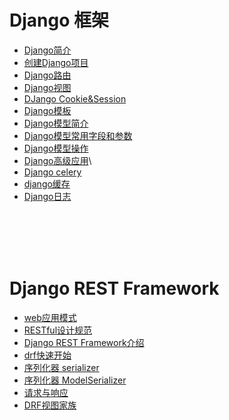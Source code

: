 # Django 框架

  * [Django简介](/Django/0Django简介.md)
  * [创建Django项目](/Django/1创建Django项目.md)
  * [Django路由](/Django/2url路由层.md)
  * [Django视图](/Django/3View视图层.md)
  * [DJango Cookie&Session](/Django/4cooke-session.md)
  * [Django模板](/Django/5django模板.md)
  * [Django模型简介](/Django/6django模型简介.md)
  * [Django模型常用字段和参数](/Django/7django模型-常用字段和参数.md)
  * [Django模型操作](/Django/8django模型操作.md)
  * [Django高级应用](/Django/9django高级应用.md)\
  * [Django celery](/Django/10django_celery.md)
  * [django缓存](/Django/11django缓存.md)
  * [Django日志](/Django/12django日志.md)

</br>
</br>
</br>
</br>

# Django REST Framework

  * [web应用模式](/Django_REST_Framework/0web应用模式.md)
  * [RESTful设计规范](/Django_REST_Framework/1Api接口及设计规范.md)
  * [Django REST Framework介绍](/Django_REST_Framework/2django_rest_framework.md)
  * [drf快速开始](/Django_REST_Framework/3drf快速开始.md)
  * [序列化器 serializer](/Django_REST_Framework/4序列化器.md)
  * [序列化器 ModelSerializer](/Django_REST_Framework/5序列化-ModelSerializer.md)
  * [请求与响应](/Django_REST_Framework/6drf请求与响应.md)
  * [DRF视图家族](/Django_REST_Framework/7drf视图家族.md)